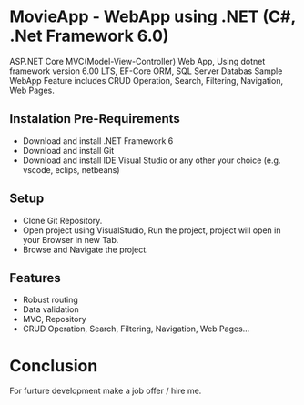 # MovieApp - WebApp using .NET (C#, .Net Framework 6.0)


ASP.NET Core MVC(Model-View-Controller) Web App, Using dotnet framework version 6.00 LTS, EF-Core ORM, SQL Server Databas
Sample WebApp Feature includes CRUD Operation, Search, Filtering, Navigation, Web Pages.


## Instalation Pre-Requirements
- Download and install .NET Framework 6
- Download and install Git
- Download and install IDE Visual Studio or any other your choice (e.g. vscode, eclips, netbeans)


## Setup
- Clone Git Repository.
- Open project using VisualStudio, Run the project, project will open in your Browser in new Tab.
- Browse and Navigate the project.


## Features
- Robust routing
- Data validation
- MVC, Repository
- CRUD Operation, Search, Filtering, Navigation, Web Pages...


# Conclusion
For furture development make a job offer / hire me. 
